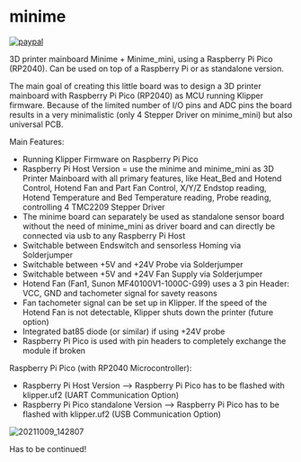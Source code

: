 # minime

[![paypal](https://www.paypalobjects.com/en_US/i/btn/btn_donateCC_LG.gif)](https://www.paypal.me/kl33n)

3D printer mainboard Minime + Minime_mini, using a Raspberry Pi Pico (RP2040). Can be used on top of a Raspberry Pi or as standalone version.

The main goal of creating this little board was to design a 3D printer mainboard with Raspberry Pi Pico (RP2040) as MCU running Klipper firmware. Because of the limited number of I/O pins and ADC pins the board results in a very minimalistic (only 4 Stepper Driver on minime_mini) but also universal PCB.

Main Features:
- Running Klipper Firmware on Raspberry Pi Pico
- Raspberry Pi Host Version = use the minime and minime_mini as 3D Printer Mainboard with all primary features, like Heat_Bed and Hotend Control, Hotend Fan and Part Fan Control, X/Y/Z Endstop reading, Hotend Temperature and Bed Temperature reading, Probe reading, controlling 4 TMC2209 Stepper Driver
- The minime board can separately be used as standalone sensor board without the need of minime_mini as driver board and can directly be connected via usb to any Raspberry Pi Host
- Switchable between Endswitch and sensorless Homing via Solderjumper
- Switchable between +5V and +24V Probe via Solderjumper
- Switchable between +5V and +24V Fan Supply via Solderjumper
- Hotend Fan (Fan1, Sunon MF40100V1-1000C-G99) uses a 3 pin Header: VCC, GND and tachometer signal for savety reasons
- Fan tachometer signal can be set up in Klipper. If the speed of the Hotend Fan is not detectable, Klipper shuts down the printer (future option)
- Integrated bat85 diode (or similar) if using +24V probe
- Raspberry Pi Pico is used with pin headers to completely exchange the module if broken

Raspberry Pi Pico (with RP2040 Microcontroller):

- Raspberry Pi Host Version --> Raspberry Pi Pico has to be flashed with klipper.uf2 (UART Communication Option)
- Raspberry Pi Pico standalone Version --> Raspberry Pi Pico has to be flashed with klipper.uf2 (USB Communication Option)

![20211009_142807](https://user-images.githubusercontent.com/63971082/136657995-72b43971-b637-41dd-9ba2-68b54d284a6b.jpg)

Has to be continued!
